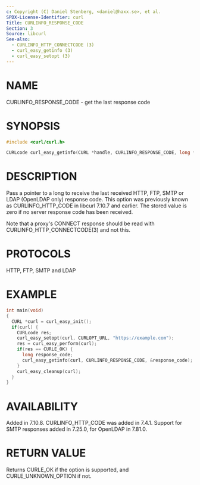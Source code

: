 ```yaml
---
c: Copyright (C) Daniel Stenberg, <daniel@haxx.se>, et al.
SPDX-License-Identifier: curl
Title: CURLINFO_RESPONSE_CODE
Section: 3
Source: libcurl
See-also:
  - CURLINFO_HTTP_CONNECTCODE (3)
  - curl_easy_getinfo (3)
  - curl_easy_setopt (3)
---
```


# NAME

CURLINFO_RESPONSE_CODE - get the last response code

# SYNOPSIS

~~~c
#include <curl/curl.h>

CURLcode curl_easy_getinfo(CURL *handle, CURLINFO_RESPONSE_CODE, long *codep);
~~~

# DESCRIPTION

Pass a pointer to a long to receive the last received HTTP, FTP, SMTP or LDAP
(OpenLDAP only) response code. This option was previously known as
CURLINFO_HTTP_CODE in libcurl 7.10.7 and earlier. The stored value is zero if
no server response code has been received.

Note that a proxy's CONNECT response should be read with
CURLINFO_HTTP_CONNECTCODE(3) and not this.

# PROTOCOLS

HTTP, FTP, SMTP and LDAP

# EXAMPLE

~~~c
int main(void)
{
  CURL *curl = curl_easy_init();
  if(curl) {
    CURLcode res;
    curl_easy_setopt(curl, CURLOPT_URL, "https://example.com");
    res = curl_easy_perform(curl);
    if(res == CURLE_OK) {
      long response_code;
      curl_easy_getinfo(curl, CURLINFO_RESPONSE_CODE, &response_code);
    }
    curl_easy_cleanup(curl);
  }
}
~~~

# AVAILABILITY

Added in 7.10.8. CURLINFO_HTTP_CODE was added in 7.4.1.
Support for SMTP responses added in 7.25.0, for OpenLDAP in 7.81.0.

# RETURN VALUE

Returns CURLE_OK if the option is supported, and CURLE_UNKNOWN_OPTION if not.
